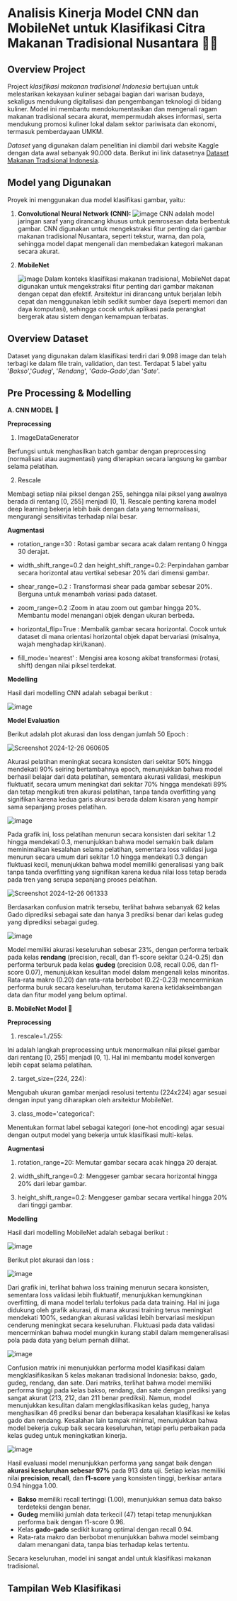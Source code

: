 # Analisis Kinerja Model CNN dan MobileNet untuk Klasifikasi Citra Makanan Tradisional Nusantara 🥘🎉

## Overview Project
Project *klasifikasi makanan tradisional Indonesia* bertujuan untuk melestarikan kekayaan kuliner sebagai bagian dari warisan budaya, sekaligus mendukung digitalisasi dan pengembangan teknologi di bidang kuliner. Model ini membantu mendokumentasikan dan mengenali ragam makanan tradisional secara akurat, mempermudah akses informasi, serta mendukung promosi kuliner lokal dalam sektor pariwisata dan ekonomi, termasuk pemberdayaan UMKM. 

*Dataset* yang digunakan dalam penelitian ini diambil dari website Kaggle dengan data awal sebanyak 90.000 data. Berikut ini link datasetnya [Dataset Makanan Tradisional Indonesia](https://www.kaggle.com/datasets/theresalusiana/indonesian-food).

## Model yang Digunakan

Proyek ini menggunakan dua model klasifikasi gambar, yaitu:

1. **Convolutional Neural Network (CNN):**
   ![image](https://github.com/user-attachments/assets/47a74a46-3276-4654-83cf-8d01a579e236)
   CNN adalah model jaringan saraf yang dirancang khusus untuk pemrosesan data berbentuk gambar. CNN digunakan untuk mengekstraksi fitur penting dari gambar makanan tradisional Nusantara, seperti tekstur, warna, dan pola, sehingga model dapat mengenali dan membedakan kategori makanan secara akurat.

2. **MobileNet**
   
   ![image](https://github.com/user-attachments/assets/dab24000-35eb-469e-8849-eb063d9b50f7)
   Dalam konteks klasifikasi makanan tradisional, MobileNet dapat digunakan untuk mengekstraksi fitur penting dari gambar makanan dengan cepat dan efektif. Arsitektur ini dirancang untuk berjalan lebih cepat dan menggunakan lebih sedikit sumber daya (seperti memori dan daya komputasi), sehingga cocok untuk aplikasi pada perangkat bergerak atau sistem dengan kemampuan terbatas.

## Overview Dataset
Dataset yang digunakan dalam klasifikasi terdiri dari 9.098 image dan telah terbagi ke dalam file train, validation, dan test. Terdapat 5 label yaitu '_Bakso_','_Gudeg_', '_Rendang_', '_Gado-Gado_',dan '_Sate_'.

## Pre Processing & Modelling 
**A. CNN MODEL** 📌

**Preprocessing**
1. ImageDataGenerator
   
Berfungsi untuk menghasilkan batch gambar dengan preprocessing (normalisasi atau augmentasi) yang diterapkan secara langsung ke gambar selama pelatihan.

2. Rescale

Membagi setiap nilai piksel dengan 255, sehingga nilai piksel yang awalnya berada di rentang [0, 255] menjadi [0, 1]. Rescale penting karena model deep learning bekerja lebih baik dengan data yang ternormalisasi, mengurangi sensitivitas terhadap nilai besar.

**Augmentasi** 

- rotation_range=30      : Rotasi gambar secara acak dalam rentang 0 hingga 30 derajat.

- width_shift_range=0.2 dan height_shift_range=0.2: Perpindahan gambar secara horizontal atau vertikal sebesar 20% dari dimensi gambar.

- shear_range=0.2         : Transformasi shear pada gambar sebesar 20%.
Berguna untuk menambah variasi pada dataset.

- zoom_range=0.2            :Zoom in atau zoom out gambar hingga 20%.
Membantu model menangani objek dengan ukuran berbeda.

- horizontal_flip=True      : Membalik gambar secara horizontal.
Cocok untuk dataset di mana orientasi horizontal objek dapat bervariasi (misalnya, wajah menghadap kiri/kanan).

- fill_mode='nearest'         : Mengisi area kosong akibat transformasi (rotasi, shift) dengan nilai piksel terdekat.

 **Modelling**
 
 Hasil dari modelling CNN adalah sebagai berikut :
 
 ![image](https://github.com/user-attachments/assets/ee43ed91-844d-4043-8fe2-967f10b27b0f)

**Model Evaluation**

Berikut adalah plot akurasi dan loss dengan jumlah 50 Epoch : 

![Screenshot 2024-12-26 060605](https://github.com/user-attachments/assets/e14bda45-1665-4abb-b8d7-035e0d5c014c)

Akurasi pelatihan meningkat secara konsisten dari sekitar 50% hingga mendekati 90% seiring bertambahnya epoch, menunjukkan bahwa model berhasil belajar dari data pelatihan, sementara akurasi validasi, meskipun fluktuatif, secara umum meningkat dari sekitar 70% hingga mendekati 89% dan tetap mengikuti tren akurasi pelatihan, tanpa tanda overfitting yang signifikan karena kedua garis akurasi berada dalam kisaran yang hampir sama sepanjang proses pelatihan.


![image](https://github.com/user-attachments/assets/abbc1e7f-1149-4af2-af99-4c3077c38c81)

Pada grafik ini, loss pelatihan menurun secara konsisten dari sekitar 1.2 hingga mendekati 0.3, menunjukkan bahwa model semakin baik dalam meminimalkan kesalahan selama pelatihan, sementara loss validasi juga menurun secara umum dari sekitar 1.0 hingga mendekati 0.3 dengan fluktuasi kecil, menunjukkan bahwa model memiliki generalisasi yang baik tanpa tanda overfitting yang signifikan karena kedua nilai loss tetap berada pada tren yang serupa sepanjang proses pelatihan.

![Screenshot 2024-12-26 061333](https://github.com/user-attachments/assets/9dfede24-4a2d-4760-9bcc-5a2d65e31eb0)


Berdasarkan confusion matrik tersebu, terlihat bahwa sebanyak 62 kelas Gado diprediksi sebagai sate dan hanya 3 prediksi benar dari kelas gudeg yang diprediksi sebagai gudeg.

![image](https://github.com/user-attachments/assets/80eb7010-f254-4f83-a2f2-546d8c699f29)

Model memiliki akurasi keseluruhan sebesar 23%, dengan performa terbaik pada kelas **rendang** (precision, recall, dan f1-score sekitar 0.24-0.25) dan performa terburuk pada kelas **gudeg** (precision 0.08, recall 0.06, dan f1-score 0.07), menunjukkan kesulitan model dalam mengenali kelas minoritas. Rata-rata makro (0.20) dan rata-rata berbobot (0.22-0.23) mencerminkan performa buruk secara keseluruhan, terutama karena ketidakseimbangan data dan fitur model yang belum optimal.


**B. MobileNet Model** 📌

**Preprocessing**

1. rescale=1./255:
   
Ini adalah langkah preprocessing untuk menormalkan nilai piksel gambar dari rentang [0, 255] menjadi [0, 1]. Hal ini membantu model konvergen lebih cepat selama pelatihan.

2. target_size=(224, 224):
   
Mengubah ukuran gambar menjadi resolusi tertentu (224x224) agar sesuai dengan input yang diharapkan oleh arsitektur MobileNet.

3. class_mode='categorical':
   
Menentukan format label sebagai kategori (one-hot encoding) agar sesuai dengan output model yang bekerja untuk klasifikasi multi-kelas.

**Augmentasi**

1. rotation_range=20:
Memutar gambar secara acak hingga 20 derajat.

2. width_shift_range=0.2:
Menggeser gambar secara horizontal hingga 20% dari lebar gambar.

4. height_shift_range=0.2:
Menggeser gambar secara vertikal hingga 20% dari tinggi gambar.

**Modelling**

 Hasil dari modelling MobileNet adalah sebagai berikut :

 ![image](https://github.com/user-attachments/assets/5c5fb7a6-4226-47c2-98a8-f1af1eb5fec9)


Berikut plot akurasi dan loss : 

![image](https://github.com/user-attachments/assets/e9c5b9ff-f492-44b1-9fa8-0b29ad06f3b7)

Dari grafik ini, terlihat bahwa loss training menurun secara konsisten, sementara loss validasi lebih fluktuatif, menunjukkan kemungkinan overfitting, di mana model terlalu terfokus pada data training. Hal ini juga didukung oleh grafik akurasi, di mana akurasi training terus meningkat mendekati 100%, sedangkan akurasi validasi lebih bervariasi meskipun cenderung meningkat secara keseluruhan. Fluktuasi pada data validasi mencerminkan bahwa model mungkin kurang stabil dalam memgeneralisasi pola pada data yang belum pernah dilihat.


![image](https://github.com/user-attachments/assets/8e967a53-bd38-4e0d-8137-914362715892)

Confusion matrix ini menunjukkan performa model klasifikasi dalam mengklasifikasikan 5 kelas makanan tradisional Indonesia: bakso, gado, gudeg, rendang, dan sate. Dari matriks, terlihat bahwa model memiliki performa tinggi pada kelas bakso, rendang, dan sate dengan prediksi yang sangat akurat (213, 212, dan 211 benar prediksi). Namun, model menunjukkan kesulitan dalam mengklasifikasikan kelas gudeg, hanya menghasilkan 46 prediksi benar dan beberapa kesalahan klasifikasi ke kelas gado dan rendang. Kesalahan lain tampak minimal, menunjukkan bahwa model bekerja cukup baik secara keseluruhan, tetapi perlu perbaikan pada kelas gudeg untuk meningkatkan kinerja.


![image](https://github.com/user-attachments/assets/a6d43cfd-0080-41e0-9aa5-5f5f5be50ae2)

Hasil evaluasi model menunjukkan performa yang sangat baik dengan **akurasi keseluruhan sebesar 97%** pada 913 data uji. Setiap kelas memiliki nilai **precision**, **recall**, dan **f1-score** yang konsisten tinggi, berkisar antara 0.94 hingga 1.00. 

- **Bakso** memiliki recall tertinggi (1.00), menunjukkan semua data bakso terdeteksi dengan benar.  
- **Gudeg** memiliki jumlah data terkecil (47) tetapi tetap menunjukkan performa baik dengan f1-score 0.96.  
- Kelas **gado-gado** sedikit kurang optimal dengan recall 0.94.  
- Rata-rata makro dan berbobot menunjukkan bahwa model seimbang dalam menangani data, tanpa bias terhadap kelas tertentu.

Secara keseluruhan, model ini sangat andal untuk klasifikasi makanan tradisional.

## Tampilan Web Klasifikasi














 



